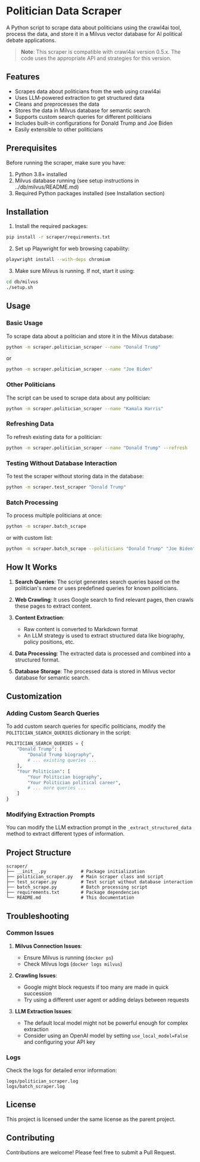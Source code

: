 # Politician Data Scraper

A Python script to scrape data about politicians using the crawl4ai tool, process the data, and store it in a Milvus vector database for AI political debate applications.

> **Note**: This scraper is compatible with crawl4ai version 0.5.x. The code uses the appropriate API and strategies for this version.

## Features

- Scrapes data about politicians from the web using crawl4ai
- Uses LLM-powered extraction to get structured data
- Cleans and preprocesses the data
- Stores the data in Milvus database for semantic search
- Supports custom search queries for different politicians
- Includes built-in configurations for Donald Trump and Joe Biden
- Easily extensible to other politicians

## Prerequisites

Before running the scraper, make sure you have:

1. Python 3.8+ installed
2. Milvus database running (see setup instructions in ../db/milvus/README.md)
3. Required Python packages installed (see Installation section)

## Installation

1. Install the required packages:

```bash
pip install -r scraper/requirements.txt
```

2. Set up Playwright for web browsing capability:

```bash
playwright install --with-deps chromium
```

3. Make sure Milvus is running. If not, start it using:

```bash
cd db/milvus
./setup.sh
```

## Usage

### Basic Usage

To scrape data about a politician and store it in the Milvus database:

```bash
python -m scraper.politician_scraper --name "Donald Trump"
```

or

```bash
python -m scraper.politician_scraper --name "Joe Biden"
```

### Other Politicians

The script can be used to scrape data about any politician:

```bash
python -m scraper.politician_scraper --name "Kamala Harris"
```

### Refreshing Data

To refresh existing data for a politician:

```bash
python -m scraper.politician_scraper --name "Donald Trump" --refresh
```

### Testing Without Database Interaction

To test the scraper without storing data in the database:

```bash
python -m scraper.test_scraper "Donald Trump"
```

### Batch Processing

To process multiple politicians at once:

```bash
python -m scraper.batch_scrape
```

or with custom list:

```bash
python -m scraper.batch_scrape --politicians "Donald Trump" "Joe Biden" "Kamala Harris"
```

## How It Works

1. **Search Queries**: The script generates search queries based on the politician's name or uses predefined queries for known politicians.

2. **Web Crawling**: It uses Google search to find relevant pages, then crawls these pages to extract content.

3. **Content Extraction**: 
   - Raw content is converted to Markdown format
   - An LLM strategy is used to extract structured data like biography, policy positions, etc.

4. **Data Processing**: The extracted data is processed and combined into a structured format.

5. **Database Storage**: The processed data is stored in Milvus vector database for semantic search.

## Customization

### Adding Custom Search Queries

To add custom search queries for specific politicians, modify the `POLITICIAN_SEARCH_QUERIES` dictionary in the script:

```python
POLITICIAN_SEARCH_QUERIES = {
    "Donald Trump": [
        "Donald Trump biography",
        # ... existing queries ...
    ],
    "Your Politician": [
        "Your Politician biography",
        "Your Politician political career",
        # ... more queries ...
    ]
}
```

### Modifying Extraction Prompts

You can modify the LLM extraction prompt in the `_extract_structured_data` method to extract different types of information.

## Project Structure

```
scraper/
├── __init__.py             # Package initialization
├── politician_scraper.py   # Main scraper class and script
├── test_scraper.py         # Test script without database interaction
├── batch_scrape.py         # Batch processing script
├── requirements.txt        # Package dependencies
└── README.md               # This documentation
```

## Troubleshooting

### Common Issues

1. **Milvus Connection Issues**:
   - Ensure Milvus is running (`docker ps`)
   - Check Milvus logs (`docker logs milvus`)

2. **Crawling Issues**:
   - Google might block requests if too many are made in quick succession
   - Try using a different user agent or adding delays between requests

3. **LLM Extraction Issues**:
   - The default local model might not be powerful enough for complex extraction
   - Consider using an OpenAI model by setting `use_local_model=False` and configuring your API key

### Logs

Check the logs for detailed error information:

```
logs/politician_scraper.log
logs/batch_scraper.log
```

## License

This project is licensed under the same license as the parent project.

## Contributing

Contributions are welcome! Please feel free to submit a Pull Request. 